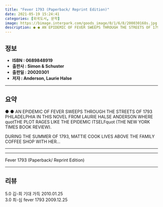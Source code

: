 ```yaml
---
title: "Fever 1793 (Paperback/ Reprint Edition)"
date: 2021-05-19 15:24:41
categories: [외국도서, 문학]
image: https://bimage.interpark.com/goods_image/0/1/6/8/200030168s.jpg
description: ● ● AN EPIDEMIC OF FEVER SWEEPS THROUGH THE STREETS OF 1793 PHILADELPHIA IN THIS NOVEL FROM LAURIE HALSE ANDERSON WHERE quotTHE PLOT RAGES LIKE THE EPIDEMIC I
---
```


## **정보**

- **ISBN : 0689848919**
- **출판사 : Simon & Schuster**
- **출판일 : 20020301**
- **저자 : Anderson, Laurie Halse**

------



## **요약**

●  ●  AN EPIDEMIC OF FEVER SWEEPS THROUGH THE STREETS OF 1793 PHILADELPHIA IN THIS NOVEL FROM LAURIE HALSE ANDERSON WHERE quotTHE PLOT RAGES LIKE THE EPIDEMIC ITSELFquot (THE NEW YORK TIMES BOOK REVIEW).

DURING THE SUMMER OF 1793, MATTIE COOK LIVES ABOVE THE FAMILY COFFEE SHOP WITH HER... 

------



------


Fever 1793 (Paperback/ Reprint Edition) 

------


## **리뷰** 

5.0 김-희 기대 가득 2010.01.25 <br/>3.0 최-심 fever 1793 2009.12.25 <br/>
